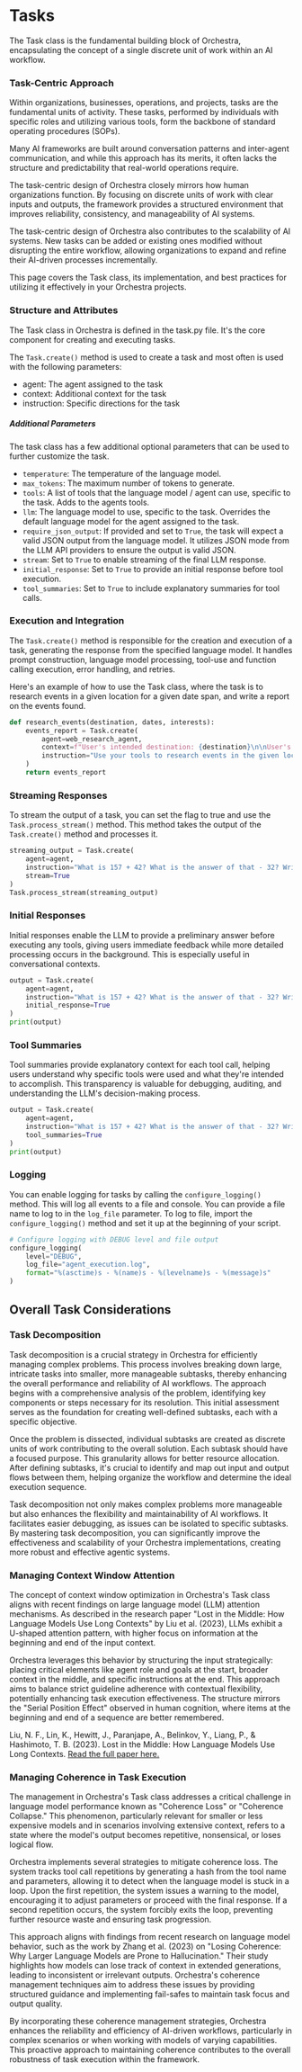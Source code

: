 # Tasks

The Task class is the fundamental building block of Orchestra, encapsulating the concept of a single discrete unit of work within an AI workflow. 

### Task-Centric Approach

Within organizations, businesses, operations, and projects, tasks are the fundamental units of activity. These tasks, performed by individuals with specific roles and utilizing various tools, form the backbone of standard operating procedures (SOPs). 

Many AI frameworks are built around conversation patterns and inter-agent communication, and while this approach has its merits, it often lacks the structure and predictability that real-world operations require. 

The task-centric design of Orchestra closely mirrors how human organizations function. By focusing on discrete units of work with clear inputs and outputs, the framework provides a structured environment that improves reliability, consistency, and manageability of AI systems.

The task-centric design of Orchestra also contributes to the scalability of AI systems. New tasks can be added or existing ones modified without disrupting the entire workflow, allowing organizations to expand and refine their AI-driven processes incrementally.

This page covers the Task class, its implementation, and best practices for utilizing it effectively in your Orchestra projects.

### Structure and Attributes

The Task class in Orchestra is defined in the task.py file. It's the core component for creating and executing tasks.

The `Task.create()` method is used to create a task and most often is used with the following parameters:
- agent: The agent assigned to the task
- context: Additional context for the task
- instruction: Specific directions for the task

##### Additional Parameters

The task class has a few additional optional parameters that can be used to further customize the task.

- `temperature`: The temperature of the language model.
- `max_tokens`: The maximum number of tokens to generate.
- `tools`: A list of tools that the language model / agent can use, specific to the task. Adds to the agents tools.
- `llm`: The language model to use, specific to the task. Overrides the default language model for the agent assigned to the task.
- `require_json_output`: If provided and set to `True`, the task will expect a valid JSON output from the language model. It utilizes JSON mode from the LLM API providers to ensure the output is valid JSON.
- `stream`: Set to `True` to enable streaming of the final LLM response.
- `initial_response`: Set to `True` to provide an initial response before tool execution.
- `tool_summaries`: Set to `True` to include explanatory summaries for tool calls.

### Execution and Integration

The `Task.create()` method is responsible for the creation and execution of a task, generating the response from the specified language model. It handles prompt construction, language model processing, tool-use and function calling execution, error handling, and retries.

Here's an example of how to use the Task class, where the task is to research events in a given location for a given date span, and write a report on the events found.

```python
def research_events(destination, dates, interests):
    events_report = Task.create(
        agent=web_research_agent,
        context=f"User's intended destination: {destination}\n\nUser's intended dates of travel: {dates}\n\nUser Interests: {interests}",
        instruction="Use your tools to research events in the given location for the given date span. Your final response should be a comprehensive report on events in the area for that time period."
    )
    return events_report
```

### Streaming Responses

To stream the output of a task, you can set the flag to true and use the `Task.process_stream()` method. This method takes the output of the `Task.create()` method and processes it.

```python
streaming_output = Task.create(
    agent=agent,
    instruction="What is 157 + 42? What is the answer of that - 32? Write your answer in a poem.",
    stream=True
)
Task.process_stream(streaming_output)
```

### Initial Responses

Initial responses enable the LLM to provide a preliminary answer before executing any tools, giving users immediate feedback while more detailed processing occurs in the background. This is especially useful in conversational contexts.

```python
output = Task.create(
    agent=agent,
    instruction="What is 157 + 42? What is the answer of that - 32? Write your answer in a poem.",
    initial_response=True
)
print(output)
```

### Tool Summaries

Tool summaries provide explanatory context for each tool call, helping users understand why specific tools were used and what they're intended to accomplish. This transparency is valuable for debugging, auditing, and understanding the LLM's decision-making process.

```python
output = Task.create(
    agent=agent,
    instruction="What is 157 + 42? What is the answer of that - 32? Write your answer in a poem.",
    tool_summaries=True
)
print(output)
```

### Logging

You can enable logging for tasks by calling the `configure_logging()` method. This will log all events to a file and console. You can provide a file name to log to in the `log_file` parameter. To log to file, import the `configure_logging()` method and set it up at the beginning of your script.
```python
# Configure logging with DEBUG level and file output
configure_logging(
    level="DEBUG",
    log_file="agent_execution.log",
    format="%(asctime)s - %(name)s - %(levelname)s - %(message)s"
)
```

## Overall Task Considerations

### Task Decomposition

Task decomposition is a crucial strategy in Orchestra for efficiently managing complex problems. This process involves breaking down large, intricate tasks into smaller, more manageable subtasks, thereby enhancing the overall performance and reliability of AI workflows. The approach begins with a comprehensive analysis of the problem, identifying key components or steps necessary for its resolution. This initial assessment serves as the foundation for creating well-defined subtasks, each with a specific objective.

Once the problem is dissected, individual subtasks are created as discrete units of work contributing to the overall solution. Each subtask should have a focused purpose. This granularity allows for better resource allocation. After defining subtasks, it's crucial to identify and map out input and output flows between them, helping organize the workflow and determine the ideal execution sequence.

Task decomposition not only makes complex problems more manageable but also enhances the flexibility and maintainability of AI workflows. It facilitates easier debugging, as issues can be isolated to specific subtasks. By mastering task decomposition, you can significantly improve the effectiveness and scalability of your Orchestra implementations, creating more robust and effective agentic systems.

### Managing Context Window Attention

The concept of context window optimization in Orchestra's Task class aligns with recent findings on large language model (LLM) attention mechanisms. As described in the research paper "Lost in the Middle: How Language Models Use Long Contexts" by Liu et al. (2023), LLMs exhibit a U-shaped attention pattern, with higher focus on information at the beginning and end of the input context.

Orchestra leverages this behavior by structuring the input strategically: placing critical elements like agent role and goals at the start, broader context in the middle, and specific instructions at the end. This approach aims to balance strict guideline adherence with contextual flexibility, potentially enhancing task execution effectiveness. The structure mirrors the "Serial Position Effect" observed in human cognition, where items at the beginning and end of a sequence are better remembered.

Liu, N. F., Lin, K., Hewitt, J., Paranjape, A., Belinkov, Y., Liang, P., & Hashimoto, T. B. (2023). Lost in the Middle: How Language Models Use Long Contexts. [Read the full paper here.](https://arxiv.org/pdf/2307.03172)

### Managing Coherence in Task Execution

The management in Orchestra's Task class addresses a critical challenge in language model performance known as "Coherence Loss" or "Coherence Collapse." This phenomenon, particularly relevant for smaller or less expensive models and in scenarios involving extensive context, refers to a state where the model's output becomes repetitive, nonsensical, or loses logical flow.

Orchestra implements several strategies to mitigate coherence loss. The system tracks tool call repetitions by generating a hash from the tool name and parameters, allowing it to detect when the language model is stuck in a loop. Upon the first repetition, the system issues a warning to the model, encouraging it to adjust parameters or proceed with the final response. If a second repetition occurs, the system forcibly exits the loop, preventing further resource waste and ensuring task progression.

This approach aligns with findings from recent research on language model behavior, such as the work by Zhang et al. (2023) on "Losing Coherence: Why Larger Language Models are Prone to Hallucination." Their study highlights how models can lose track of context in extended generations, leading to inconsistent or irrelevant outputs. Orchestra's coherence management techniques aim to address these issues by providing structured guidance and implementing fail-safes to maintain task focus and output quality.

By incorporating these coherence management strategies, Orchestra enhances the reliability and efficiency of AI-driven workflows, particularly in complex scenarios or when working with models of varying capabilities. This proactive approach to maintaining coherence contributes to the overall robustness of task execution within the framework.
